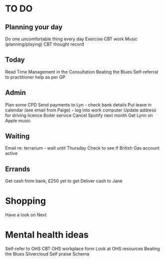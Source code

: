 # TO DO
## Planning your day
Do one uncomfortable thing every day
Exercise
CBT work
Music (planning/playing)
CBT thought record

## Today
Read Time Management in the Consultation
Beating the Blues
Self-referral to practitioner help as per GP

## Admin
Plan some CPD
Send payments to Lyn - check bank details
Put leave in calendar (see email from Paige) - log into work computer
Update address for driving licence
Boiler service
Cancel Spotify next month
Get Lynn on Apple music

## Waiting
Email re: terrarium - wait until Thursday
Check to see if British Gas account active

## Errands
Get cash from bank, £250 yet to get
Deliver cash to Jane

# Shopping
Have a look on Next

# Mental health ideas
Self-refer to OHS CBT
OHS workplace form
Look at OHS resources
Beating the Blues
Silvercloud
Self praise
Schema